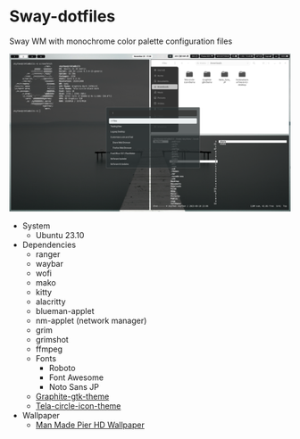 # Sway-dotfiles
Sway WM with monochrome color palette configuration files

![sway-monochrome-personal.png](/assets/sway-monochrome-personal.png)
- System
  	- Ubuntu 23.10
- Dependencies
	- ranger
	- waybar
	- wofi
	- mako
	- kitty
	- alacritty
	- blueman-applet
   	- nm-applet (network manager)
	- grim
	- grimshot
	- ffmpeg
	- Fonts
		- Roboto
		- Font Awesome
		- Noto Sans JP
	- [ Graphite-gtk-theme](https://github.com/vinceliuice/Graphite-gtk-theme)
	- [Tela-circle-icon-theme](https://github.com/vinceliuice/Tela-circle-icon-theme)
- Wallpaper
	- [Man Made Pier HD Wallpaper](https://wall.alphacoders.com/big.php?i=875211)
